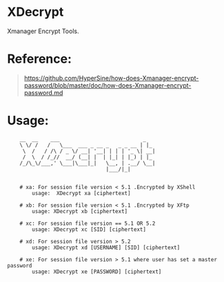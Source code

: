# XDecrypt
Xmanager Encrypt Tools.

# Reference:  
> https://github.com/HyperSine/how-does-Xmanager-encrypt-password/blob/master/doc/how-does-Xmanager-encrypt-password.md

# Usage:
```
    __  __    ___                           _
    \ \/ /   /   \___  ___ _ __ _   _ _ __ | |_
     \  /   / /\ / _ \/ __| '__| | | | '_ \| __|
     /  \  / /_//  __/ (__| |  | |_| | |_) | |_
    /_/\_\/___,' \___|\___|_|   \__, | .__/ \__|
                                |___/|_|


    # xa: For session file version < 5.1 .Encrypted by XShell
        usage:  XDecrypt xa [ciphertext]

    # xb: For session file version < 5.1 .Encrypted by XFtp
        usage: XDecrypt xb [ciphertext]

    # xc: For session file version == 5.1 OR 5.2
        usage: XDecrypt xc [SID] [ciphertext]

    # xd: For session file version > 5.2
        usage: XDecrypt xd [USERNAME] [SID] [ciphertext]

    # xe: For session file version > 5.1 where user has set a master password
        usage: XDecrypt xe [PASSWORD] [ciphertext]

```
